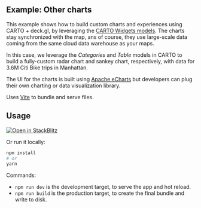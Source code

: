 ## Example: Other charts

This example shows how to build custom charts and experiences using CARTO + deck.gl, by leveraging the [CARTO Widgets models](https://docs.carto.com/carto-for-developers/reference/carto-widgets-reference/models). The charts stay synchronized with the map, ans of course, they use large-scale data coming from the same cloud data warehouse as your maps.

In this case, we leverage the _Categories_ and _Table_ models in CARTO to build a fully-custom radar chart and sankey chart, respectively, with data for 3.6M Citi Bike trips in Manhattan.

The UI for the charts is built using [Apache eCharts](https://echarts.apache.org) but developers can plug their own charting or data visualization library.

Uses [Vite](https://vitejs.dev/) to bundle and serve files.

## Usage

[![Open in StackBlitz](https://developer.stackblitz.com/img/open_in_stackblitz.svg)](https://stackblitz.com/github/CartoDB/deck.gl-examples/tree/master/widgets-other-charts?file=index.ts)

Or run it locally:

```bash
npm install
# or
yarn
```

Commands:

- `npm run dev` is the development target, to serve the app and hot reload.
- `npm run build` is the production target, to create the final bundle and write to disk.
